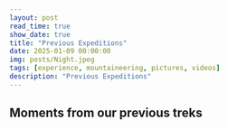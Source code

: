 ```yaml
---
layout: post
read_time: true
show_date: true
title: "Previous Expeditions"
date: 2025-01-09 00:00:00
img: posts/Night.jpeg
tags: [experience, mountaineering, pictures, videos]
description: "Previous Expeditions"
---
```


## Moments from our previous treks

<head>
    <meta charset="UTF-8">
    <meta name="viewport" content="width=device-width, initial-scale=1.0">
    <title>Full Width Video</title>
    <style>
        .video-container {
            width: 100%; /* Ensures the container takes full width */
            max-width: 100%; /* Prevents overflow */
            overflow: hidden; /* Hides any overflow */
        }

        .video-container video {
            width: 100%; /* Makes the video take full width of the container */
            height: auto; /* Maintains aspect ratio */
        }
    </style>
</head>
<body>
    <div class="video-container">
        <video controls>
            <source src="https://github.com/matt-cairnduff-deliveroo/nepal-trekking/blob/main/assets/img/posts/vid_3.mp4?raw=true" type="video/mp4">4">
            Your browser does not support the video tag.
        </video>
    </div>
    <br>
    <div class="video-container">
        <video controls>
            <source src="https://github.com/matt-cairnduff-deliveroo/nepal-trekking/blob/main/assets/img/posts/vid_1.mp4?raw=true" type="video/mp4">
            Your browser does not support the video tag.
        </video>
    </div>
    <br>
    <div class="video-container">
        <video controls>
            <source src="https://github.com/matt-cairnduff-deliveroo/nepal-trekking/blob/main/assets/img/posts/vid_4.mp4?raw=true" type="video/mp4">
            Your browser does not support the video tag.
        </video>
    </div>
    <br>
    <img src="https://github.com/matt-cairnduff-deliveroo/nepal-trekking/blob/main/assets/img/posts/Standing_snow.jpeg?raw=true" alt="Standing Snow">
</body>
